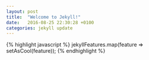 ```yaml
---
layout: post
title:  "Welcome to Jekyll!"
date:   2016-08-25 22:30:28 +0100
categories: jekyll update
---
```


{% highlight javascript %}
    jekyllFeatures.map(feature => setAsCool(feature));
{% endhighlight %}
